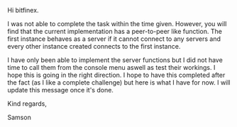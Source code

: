 Hi bitfinex.

I was not able to complete the task within the time given. However, you will find that the current implementation has a peer-to-peer like function. The first instance behaves as a server if it cannot connect to any servers and every other instance created connects to the first instance.

I have only been able to implement the server functions but I did not have time to call them from the console menu aswell as test their workings. I hope this is going in the right direction. I hope to have this completed after the fact (as I like a complete challenge) but here is what I have for now. I will update this message once it's done.

Kind regards,

Samson
